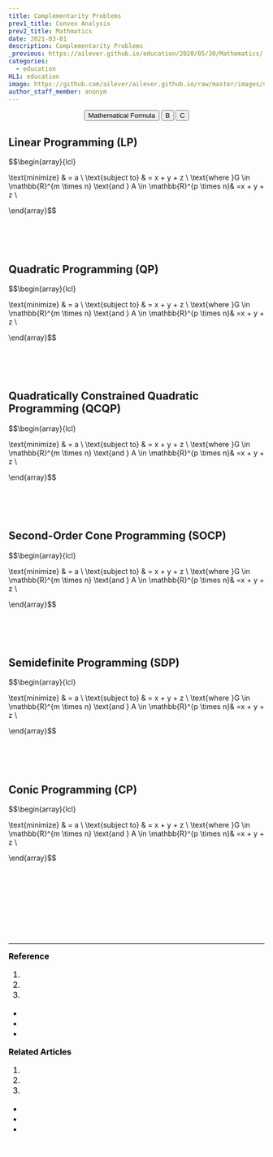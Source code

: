 ```yaml
---
title: Complementarity Problems
prev1_title: Convex Analysis
prev2_title: Mathmatics
date: 2021-03-01
description: Complementarity Problems
_previous: https://ailever.github.io/education/2020/05/30/Mathematics/
categories:
  - education
HL1: education
image: https://github.com/ailever/ailever.github.io/raw/master/images/unsplash/gray_Mathematics.png
author_staff_member: anonym
---
```


<!-- file name code
2021-03-01-_MATH-[]-en-[].md
-->

<!-- Top Block -->
<div align="center" class="top_btn_box">
  <button class="top_btn" type="button" onclick="location.href='https://en.wikipedia.org/wiki/Help:Displaying_a_formula'">Mathematical Formula</button>
  <button class="top_btn" type="button" onclick="location.href='#'">B</button>
  <button class="top_btn" type="button" onclick="location.href='#'">C</button>
</div>
<!-- Top Block -->

## Linear Programming (LP)
<div class="math-box">
$$\begin{array}{lcl}

\text{minimize} & = a \\
\text{subject to} & = x + y + z \\ 
\text{where }G \in \mathbb{R}^{m \times n} \text{and } A \in \mathbb{R}^{p \times n}& =x + y + z \\ 

\end{array}$$
</div>

<br><br><br>
## Quadratic Programming (QP)
<div class="math-box">
$$\begin{array}{lcl}

\text{minimize} & = a \\
\text{subject to} & = x + y + z \\ 
\text{where }G \in \mathbb{R}^{m \times n} \text{and } A \in \mathbb{R}^{p \times n}& =x + y + z \\ 

\end{array}$$
</div>

<br><br><br>
## Quadratically Constrained Quadratic Programming (QCQP)
<div class="math-box">
$$\begin{array}{lcl}

\text{minimize} & = a \\
\text{subject to} & = x + y + z \\ 
\text{where }G \in \mathbb{R}^{m \times n} \text{and } A \in \mathbb{R}^{p \times n}& =x + y + z \\ 

\end{array}$$
</div>

<br><br><br>
## Second-Order Cone Programming (SOCP)
<div class="math-box">
$$\begin{array}{lcl}

\text{minimize} & = a \\
\text{subject to} & = x + y + z \\ 
\text{where }G \in \mathbb{R}^{m \times n} \text{and } A \in \mathbb{R}^{p \times n}& =x + y + z \\ 

\end{array}$$
</div>

<br><br><br>
## Semidefinite Programming (SDP)
<div class="math-box">
$$\begin{array}{lcl}

\text{minimize} & = a \\
\text{subject to} & = x + y + z \\ 
\text{where }G \in \mathbb{R}^{m \times n} \text{and } A \in \mathbb{R}^{p \times n}& =x + y + z \\ 

\end{array}$$
</div>

<br><br><br>
## Conic Programming (CP)
<div class="math-box">
$$\begin{array}{lcl}

\text{minimize} & = a \\
\text{subject to} & = x + y + z \\ 
\text{where }G \in \mathbb{R}^{m \times n} \text{and } A \in \mathbb{R}^{p \times n}& =x + y + z \\ 

\end{array}$$
</div>


<!-- Content Block -->
<div align="left" style="font-size:medium;font-weight:normal;color:black;background-color:unset;">　<br><br></div>
<div align="left" style="font-size:medium;font-weight:normal;color:black;background-color:unset;">　<br><br></div>
<div align="left" style="font-size:medium;font-weight:normal;color:black;background-color:unset;">　<br><br></div>
<!-- Content Block -->

---

<!-- Reference Block -->
<div align="left" style="font-size:medium;font-weight:normal;color:black;background-color:unset;">
<b id='REF'>Reference</b>
<ol>
  <li><a href="#"></a></li>
  <li><a href="#"></a></li>
  <li><a href="#"></a></li>
</ol>
<ul>
  <li><a href="#"></a></li>
  <li><a href="#"></a></li>
  <li><a href="#"></a></li>
</ul>
</div>
<!-- Reference Block -->

<!-- Article Block -->
<div align="left" style="font-size:medium;font-weight:normal;color:black;background-color:unset;">
<b id='ART'>Related Articles</b>
<ol>
  <li><a href="#"></a></li>
  <li><a href="#"></a></li>
  <li><a href="#"></a></li>
</ol>
<ul>
  <li><a href="#"></a></li>
  <li><a href="#"></a></li>
  <li><a href="#"></a></li>
</ul>  
</div>
<!-- Article Block -->

<!-- Bottom Block -->
<div align="center" class="bottom_btn_box">
  <span class="bottom_btn"><a href="https://github.com/ailever/ailever.github.io/blob/master/_posts/education/2021-03-01-_MATH-ca-en-complementarity-problems.md" target="_blank" style="color:white">Edit</a></span>
</div>
<!-- Bottom Block -->

<!-- Notice
# Mathematical Expression
- outline : $  $
- inline  : $$  $$

# Default Div Tag
- align : left, right, center
- font-size : xx-small, x-small, small, medium, large, x-large, xx-large
- font-weight : normal, bold
- color : red, orange, yellow, green, cyan, blue, purple, pink, white, gray, brown
- background-color : red, orange, yellow, green, cyan, blue, purple, pink, white, gray, brown

# Html Ref
- color code : https://htmlcolorcodes.com/
- tags : https://www.w3schools.com/tags/default.asp
- attributes : https://www.w3schools.com/tags/ref_attributes.asp
Notice -->

